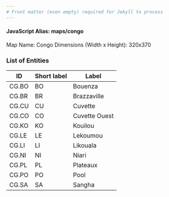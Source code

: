 ```yaml
---
# Front matter (even empty) required for Jekyll to process
---
```


#### JavaScript Alias: maps/congo

Map Name: Congo
Dimensions (Width x Height): 320x370





### List of Entities

ID | Short label | Label
---|---|---|
CG.BO|BO|Bouenza
CG.BR|BR|Brazzaville
CG.CU|CU|Cuvette
CG.CO|CO|Cuvette Ouest
CG.KO|KO|Kouilou
CG.LE|LE|Lekoumou
CG.LI|LI|Likouala
CG.NI|NI|Niari
CG.PL|PL|Plateaux
CG.PO|PO|Pool
CG.SA|SA|Sangha

